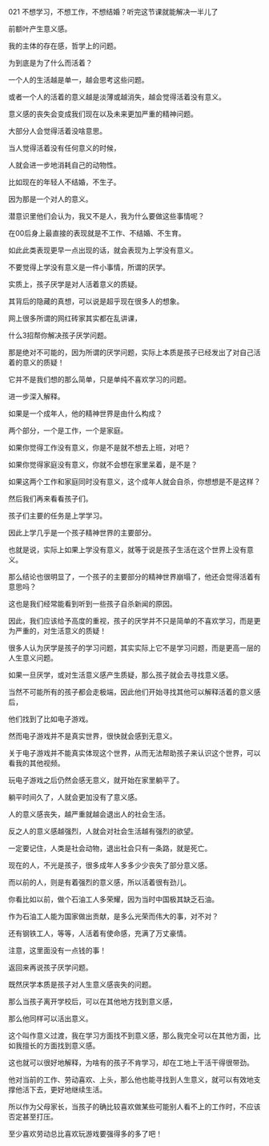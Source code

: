 021 不想学习，不想工作，不想结婚？听完这节课就能解决一半儿了



前额叶产生意义感。



我的主体的存在感，哲学上的问题。

为到底是为了什么而活着？

一个人的生活越是单一，越会思考这些问题。

或者一个人的活着的意义越是淡薄或越消失，越会觉得活着没有意义。

意义感的丧失会变成我们现在以及未来更加严重的精神问题。

大部分人会觉得活着没啥意思。



当人觉得活着没有任何意义的时候，

人就会进一步地消耗自己的动物性。

比如现在的年轻人不结婚，不生子。

因为那是一个对人的意义。

潜意识里他们会认为，我又不是人，我为什么要做这些事情呢？



在00后身上最直接的表现就是不工作、不结婚、不生育。

如此此类表现更早一点出现的话，就会表现为上学没有意义。

不要觉得上学没有意义是一件小事情，所谓的厌学。

实质上，孩子厌学是对人活着意义的质疑。

其背后的隐藏的真想，可以说是超乎现在很多人的想象。



网上很多所谓的网红砖家其实都在乱讲课，

什么3招帮你解决孩子厌学问题。

那是绝对不可能的，因为所谓的厌学问题，实际上本质是孩子已经发出了对自己活着的意义的质疑！

它并不是我们想的那么简单，只是单纯不喜欢学习的问题。



进一步深入解释。

如果是一个成年人，他的精神世界是由什么构成？

两个部分，一个是工作，一个是家庭。

如果你觉得工作没有意义，你是不是就不想去上班，对吧？

如果你觉得家庭没有意义，你就不会想在家里呆着，是不是？

如果这两个工作和家庭同时没有意义，这个成年人就会自杀，你想想是不是这样？



然后我们再来看看孩子们。

孩子们主要的任务是上学学习。

因此上学几乎是一个孩子精神世界的主要部分。

也就是说，实际上如果上学没有意义，就等于说是孩子生活在这个世界上没有意义。

那么结论也很明显了，一个孩子的主要部分的精神世界崩塌了，他还会觉得活着有意思吗？

这也是我们经常能看到听到一些孩子自杀新闻的原因。

因此，我们应该给予高度的重视，孩子的厌学并不只是简单的不喜欢学习，而是更为严重的，对生活意义的质疑！

很多人认为厌学是孩子的学习问题，其实实际上它不是学习问题，而是更高一层的人生意义问题。



如果一旦厌学，或对生活意义感产生质疑，那么孩子就会去寻找意义感。

当然不可能所有的孩子都会走极端，因此他们开始寻找其他可以解释活着的意义感后，

他们找到了比如电子游戏。

然而电子游戏并不是真实世界，很快就会感到无意义。

关于电子游戏并不能真实体现这个世界，从而无法帮助孩子来认识这个世界，可以看我的其他视频。

玩电子游戏之后仍然会感无意义，就开始在家里躺平了。

躺平时间久了，人就会更加没有了意义感。



人的意义感丧失，越严重就越会退出人的社会生活。

反之人的意义感越强烈，人就会对社会生活越有强烈的欲望。

一定要记住，人类是社会动物，退出社会只有一条路，就是死亡。



现在的人，不光是孩子，很多成年人多多少少丧失了部分意义感。

而以前的人，则是有着强烈的意义感，所以活着很有劲儿。

你看比如以前，做个石油工人多荣耀，因为当时中国极其缺乏石油。

作为石油工人能为国家做出贡献，是多么光荣而伟大的事，对不对？

还有钢铁工人，等等，人活着有使命感，充满了万丈豪情。

注意，这里面没有一点钱的事！



返回来再说孩子厌学问题。

既然厌学本质是孩子对人生意义感丧失的问题。

那么当孩子离开学校后，可以在其他地方找到意义感，

那么他同样可以活出意义。

这个叫作意义过渡，我在学习方面找不到意义感，那么我完全可以在其他方面，比如我擅长的方面找到意义感。

这也就可以很好地解释，为啥有的孩子不肯学习，却在工地上干活干得很带劲。

他对当前的工作、劳动喜欢、上头，那么他也能寻找到人生意义，就可以有效地支撑他活下去，更好地继续生活。

所以作为父母家长，当孩子的确比较喜欢做某些可能别人看不上的工作时，不应该否定甚至打压。

至少喜欢劳动总比喜欢玩游戏要强得多的多了吧！

